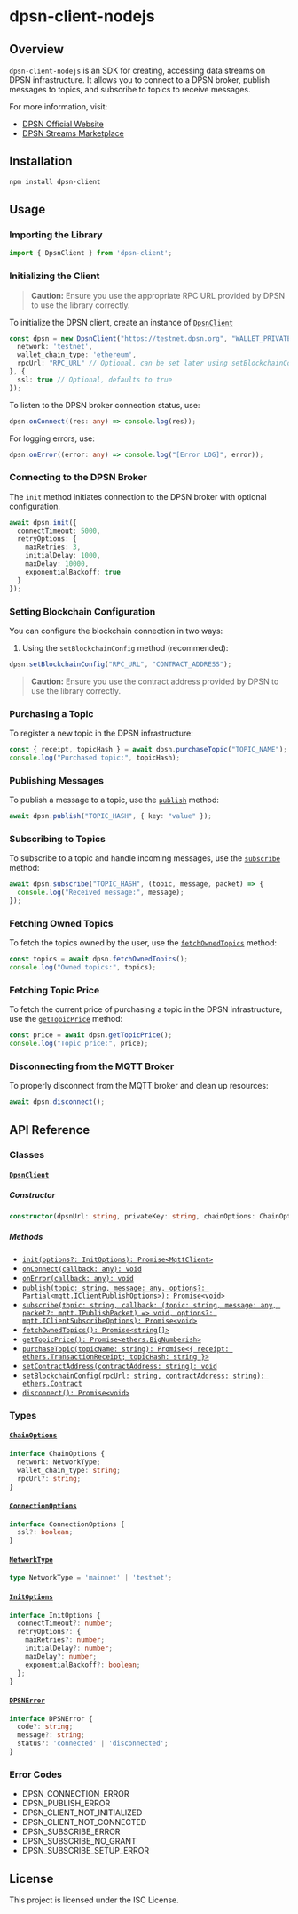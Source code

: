 # dpsn-client-nodejs

## Overview

`dpsn-client-nodejs` is an SDK for creating, accessing data streams on DPSN infrastructure. It allows you to connect to a DPSN broker, publish messages to topics, and subscribe to topics to receive messages.

For more information, visit:

- [DPSN Official Website](https://dpsn.org)
- [DPSN Streams Marketplace](https://streams.dpsn.org)

## Installation

```sh
npm install dpsn-client
```

## Usage

### Importing the Library

```ts
import { DpsnClient } from 'dpsn-client';
```

### Initializing the Client

> **Caution:** Ensure you use the appropriate RPC URL provided by DPSN to use the library correctly.

To initialize the DPSN client, create an instance of [`DpsnClient`](src/index.ts)

```ts
const dpsn = new DpsnClient("https://testnet.dpsn.org", "WALLET_PRIVATE_KEY", {
  network: 'testnet',
  wallet_chain_type: 'ethereum',
  rpcUrl: "RPC_URL" // Optional, can be set later using setBlockchainConfig()
}, {
  ssl: true // Optional, defaults to true
});
```

To listen to the DPSN broker connection status, use:

```ts
dpsn.onConnect((res: any) => console.log(res));
```

For logging errors, use:

```ts
dpsn.onError((error: any) => console.log("[Error LOG]", error));
```

### Connecting to the DPSN Broker

The `init` method initiates connection to the DPSN broker with optional configuration.

```ts
await dpsn.init({
  connectTimeout: 5000,
  retryOptions: {
    maxRetries: 3,
    initialDelay: 1000,
    maxDelay: 10000,
    exponentialBackoff: true
  }
});
```

### Setting Blockchain Configuration

You can configure the blockchain connection in two ways:

1. Using the `setBlockchainConfig` method (recommended):

```ts
dpsn.setBlockchainConfig("RPC_URL", "CONTRACT_ADDRESS");
```

> **Caution:** Ensure you use the contract address provided by DPSN to use the library correctly.

### Purchasing a Topic

To register a new topic in the DPSN infrastructure:

```ts
const { receipt, topicHash } = await dpsn.purchaseTopic("TOPIC_NAME");
console.log("Purchased topic:", topicHash);
```

### Publishing Messages

To publish a message to a topic, use the [`publish`](src/index.ts) method:

```ts
await dpsn.publish("TOPIC_HASH", { key: "value" });
```

### Subscribing to Topics

To subscribe to a topic and handle incoming messages, use the [`subscribe`](src/index.ts) method:

```ts
await dpsn.subscribe("TOPIC_HASH", (topic, message, packet) => {
  console.log("Received message:", message);
});
```

### Fetching Owned Topics

To fetch the topics owned by the user, use the [`fetchOwnedTopics`](src/index.ts) method:

```ts
const topics = await dpsn.fetchOwnedTopics();
console.log("Owned topics:", topics);
```

### Fetching Topic Price

To fetch the current price of purchasing a topic in the DPSN infrastructure, use the [`getTopicPrice`](src/index.ts) method:

```ts
const price = await dpsn.getTopicPrice();
console.log("Topic price:", price);
```

### Disconnecting from the MQTT Broker

To properly disconnect from the MQTT broker and clean up resources:

```ts
await dpsn.disconnect();
```

## API Reference

### Classes

#### [`DpsnClient`](src/index.ts)

##### Constructor

```ts
constructor(dpsnUrl: string, privateKey: string, chainOptions: ChainOptions, connectionOptions: ConnectionOptions = { ssl: true })
```

##### Methods

- [`init(options?: InitOptions): Promise<MqttClient>`](src/index.ts)
- [`onConnect(callback: any): void`](src/index.ts)
- [`onError(callback: any): void`](src/index.ts)
- [`publish(topic: string, message: any, options?: Partial<mqtt.IClientPublishOptions>): Promise<void>`](src/index.ts)
- [`subscribe(topic: string, callback: (topic: string, message: any, packet?: mqtt.IPublishPacket) => void, options?: mqtt.IClientSubscribeOptions): Promise<void>`](src/index.ts)
- [`fetchOwnedTopics(): Promise<string[]>`](src/index.ts)
- [`getTopicPrice(): Promise<ethers.BigNumberish>`](src/index.ts)
- [`purchaseTopic(topicName: string): Promise<{ receipt: ethers.TransactionReceipt; topicHash: string }>`](src/index.ts)
- [`setContractAddress(contractAddress: string): void`](src/index.ts)
- [`setBlockchainConfig(rpcUrl: string, contractAddress: string): ethers.Contract`](src/index.ts)
- [`disconnect(): Promise<void>`](src/index.ts)

### Types

#### [`ChainOptions`](src/index.ts)

```ts
interface ChainOptions {
  network: NetworkType;
  wallet_chain_type: string;
  rpcUrl?: string;
}
```

#### [`ConnectionOptions`](src/index.ts)

```ts
interface ConnectionOptions {
  ssl?: boolean;
}
```

#### [`NetworkType`](src/index.ts)

```ts
type NetworkType = 'mainnet' | 'testnet';
```

#### [`InitOptions`](src/index.ts)

```ts
interface InitOptions {
  connectTimeout?: number;
  retryOptions?: {
    maxRetries?: number;
    initialDelay?: number;
    maxDelay?: number;
    exponentialBackoff?: boolean;
  };
}
```

#### [`DPSNError`](src/index.ts)

```ts
interface DPSNError {
  code?: string;
  message?: string;
  status?: 'connected' | 'disconnected';
}
```

### Error Codes

- DPSN_CONNECTION_ERROR
- DPSN_PUBLISH_ERROR
- DPSN_CLIENT_NOT_INITIALIZED
- DPSN_CLIENT_NOT_CONNECTED
- DPSN_SUBSCRIBE_ERROR
- DPSN_SUBSCRIBE_NO_GRANT
- DPSN_SUBSCRIBE_SETUP_ERROR

## License

This project is licensed under the ISC License.
